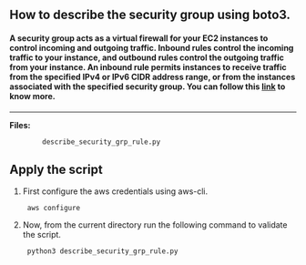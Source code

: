 ## How to describe the security group using boto3.

#### A security group acts as a virtual firewall for your EC2 instances to control incoming and outgoing traffic. Inbound rules control the incoming traffic to your instance, and outbound rules control the outgoing traffic from your instance. An inbound rule permits instances to receive traffic from the specified IPv4 or IPv6 CIDR address range, or from the instances associated with the specified security group. You can follow this [link](https://docs.aws.amazon.com/glue/latest/dg/what-is-glue.html) to know more.

-------------

**Files:** 
```
        describe_security_grp_rule.py
```

## Apply the script

1. First configure the aws credentials using aws-cli.

        aws configure

2. Now, from the current directory run the following command to validate the script.

        python3 describe_security_grp_rule.py